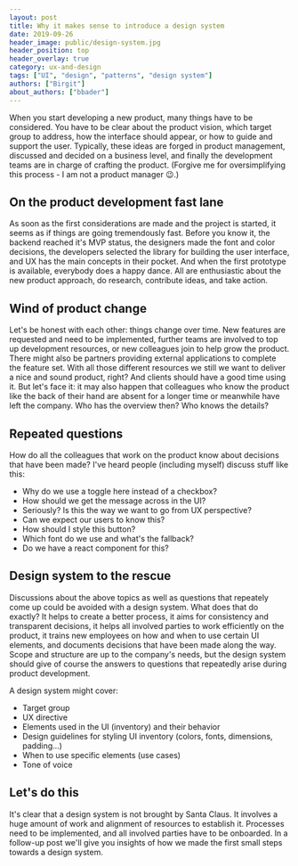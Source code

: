 ```yaml
---
layout: post
title: Why it makes sense to introduce a design system
date: 2019-09-26
header_image: public/design-system.jpg
header_position: top
header_overlay: true
category: ux-and-design
tags: ["UI", "design", "patterns", "design system"]
authors: ["Birgit"]
about_authors: ["bbader"]
---
```


When you start developing a new product, many things have to be considered.
You have to be clear about the product vision, which target group to address, how the interface should appear, or how to guide and support the user.
Typically, these ideas are forged in product management, discussed and decided on a business level, and finally the development teams are in charge of crafting the product.
(Forgive me for oversimplifying this process - I am not a product manager 😉.)

## On the product development fast lane

As soon as the first considerations are made and the project is started, it seems as if things are going tremendously fast.
Before you know it, the backend reached it's MVP status, the designers made the font and color decisions, the developers selected the library for building the user interface, and UX has the main concepts in their pocket.
And when the first prototype is available, everybody does a happy dance.
All are enthusiastic about the new product approach, do research, contribute ideas, and take action.

## Wind of product change

Let's be honest with each other: things change over time.
New features are requested and need to be implemented, further teams are involved to top up development resources, or new colleagues join to help grow the product.
There might also be partners providing external applications to complete the feature set.
With all those different resources we still we want to deliver a nice and sound product, right?
And clients should have a good time using it.
But let's face it: it may also happen that colleagues who know the product like the back of their hand are absent for a longer time or meanwhile have left the company.
Who has the overview then?
Who knows the details?

## Repeated questions

How do all the colleagues that work on the product know about decisions that have been made?
I've heard people (including myself) discuss stuff like this:

* Why do we use a toggle here instead of a checkbox?
* How should we get the message across in the UI?
* Seriously? Is this the way we want to go from UX perspective?
* Can we expect our users to know this?
* How should I style this button?
* Which font do we use and what's the fallback?
* Do we have a react component for this?

## Design system to the rescue

Discussions about the above topics as well as questions that repeately come up could be avoided with a design system.
What does that do exactly?
It helps to create a better process, it aims for consistency and transparent decisions, it helps all involved parties to work efficiently on the product, it trains new employees on how and when to use certain UI elements, and documents decisions that have been made along the way.<br>
Scope and structure are up to the company's needs, but the design system should give of course the answers to questions that repeatedly arise during product development.

A design system might cover:

* Target group
* UX directive
* Elements used in the UI (inventory) and their behavior
* Design guidelines for styling UI inventory (colors, fonts, dimensions, padding...)
* When to use specific elements (use cases)
* Tone of voice

## Let's do this

It's clear that a design system is not brought by Santa Claus.
It involves a huge amount of work and alignment of resources to establish it.
Processes need to be implemented, and all involved parties have to be onboarded.
In a follow-up post we'll give you insights of how we made the first small steps towards a design system.